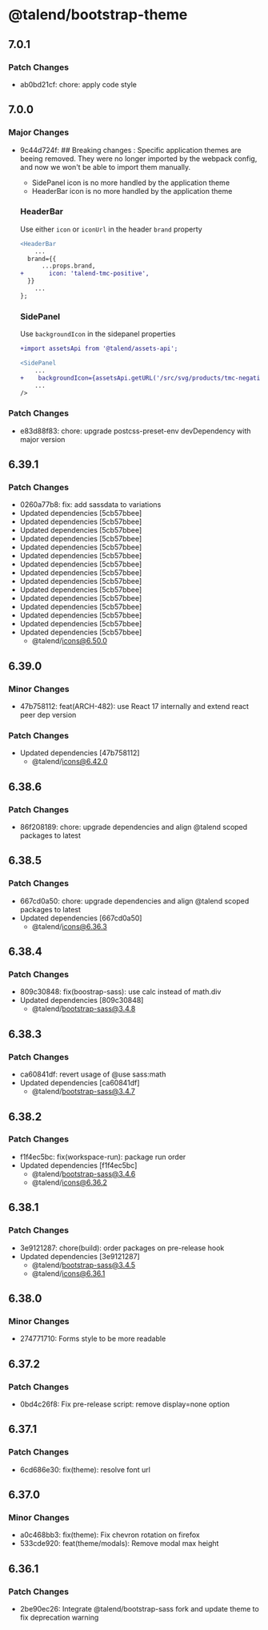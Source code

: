 # @talend/bootstrap-theme

## 7.0.1

### Patch Changes

- ab0bd21cf: chore: apply code style

## 7.0.0

### Major Changes

- 9c44d724f: ## Breaking changes :
  Specific application themes are beeing removed. They were no longer imported by the webpack config, and now we won't be able to import them manually.

  - SidePanel icon is no more handled by the application theme
  - HeaderBar icon is no more handled by the application theme

  ### HeaderBar

  Use either `icon` or `iconUrl` in the header `brand` property

  ```diff
  <HeaderBar
      ...
  	brand={{
  		...props.brand,
  +       icon: 'talend-tmc-positive',
  	}}
      ...
  };
  ```

  ### SidePanel

  Use `backgroundIcon` in the sidepanel properties

  ```diff
  +import assetsApi from '@talend/assets-api';

  <SidePanel
      ...
  +    backgroundIcon={assetsApi.getURL('/src/svg/products/tmc-negative.svg', '@talend/icons')}
      ...
  />
  ```

### Patch Changes

- e83d88f83: chore: upgrade postcss-preset-env devDependency with major version

## 6.39.1

### Patch Changes

- 0260a77b8: fix: add sassdata to variations
- Updated dependencies [5cb57bbee]
- Updated dependencies [5cb57bbee]
- Updated dependencies [5cb57bbee]
- Updated dependencies [5cb57bbee]
- Updated dependencies [5cb57bbee]
- Updated dependencies [5cb57bbee]
- Updated dependencies [5cb57bbee]
- Updated dependencies [5cb57bbee]
- Updated dependencies [5cb57bbee]
- Updated dependencies [5cb57bbee]
- Updated dependencies [5cb57bbee]
- Updated dependencies [5cb57bbee]
- Updated dependencies [5cb57bbee]
- Updated dependencies [5cb57bbee]
- Updated dependencies [5cb57bbee]
  - @talend/icons@6.50.0

## 6.39.0

### Minor Changes

- 47b758112: feat(ARCH-482): use React 17 internally and extend react peer dep version

### Patch Changes

- Updated dependencies [47b758112]
  - @talend/icons@6.42.0

## 6.38.6

### Patch Changes

- 86f208189: chore: upgrade dependencies and align @talend scoped packages to latest

## 6.38.5

### Patch Changes

- 667cd0a50: chore: upgrade dependencies and align @talend scoped packages to latest
- Updated dependencies [667cd0a50]
  - @talend/icons@6.36.3

## 6.38.4

### Patch Changes

- 809c30848: fix(boostrap-sass): use calc instead of math.div
- Updated dependencies [809c30848]
  - @talend/bootstrap-sass@3.4.8

## 6.38.3

### Patch Changes

- ca60841df: revert usage of @use sass:math
- Updated dependencies [ca60841df]
  - @talend/bootstrap-sass@3.4.7

## 6.38.2

### Patch Changes

- f1f4ec5bc: fix(workspace-run): package run order
- Updated dependencies [f1f4ec5bc]
  - @talend/bootstrap-sass@3.4.6
  - @talend/icons@6.36.2

## 6.38.1

### Patch Changes

- 3e9121287: chore(build): order packages on pre-release hook
- Updated dependencies [3e9121287]
  - @talend/bootstrap-sass@3.4.5
  - @talend/icons@6.36.1

## 6.38.0

### Minor Changes

- 274771710: Forms style to be more readable

## 6.37.2

### Patch Changes

- 0bd4c26f8: Fix pre-release script: remove display=none option

## 6.37.1

### Patch Changes

- 6cd686e30: fix(theme): resolve font url

## 6.37.0

### Minor Changes

- a0c468bb3: fix(theme): Fix chevron rotation on firefox
- 533cde920: feat(theme/modals): Remove modal max height

## 6.36.1

### Patch Changes

- 2be90ec26: Integrate @talend/bootstrap-sass fork and update theme to fix deprecation warning
